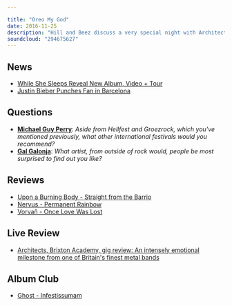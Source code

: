 ```yaml
---

title: "Oreo My God"
date: 2016-11-25
description: "Hill and Beez discuss a very special night with Architects at Brixton Academy, there's chat on the new albums from Upon A Burning Body, Nervus and Vorvan, chat on the new tune from While She Sleeps, international festivals and our Album Club is on Ghost's Infestissumam."
soundcloud: "294675627"
---
```


## News

* [While She Sleeps Reveal New Album, Video + Tour](http://www.rocksound.tv/news/read/while-she-sleeps-reveal-new-album-video-tour)
* [Justin Bieber Punches Fan in Barcelona](https://www.youtube.com/watch?v=GS_ywxv3uzI)

## Questions

* **[Michael Guy Perry](https://www.facebook.com/thatsnotmetalpodcast/photos/a.1814755825417620.1073741828.1814737015419501/1999383996954801/?type=3&comment_id=1999426330283901&comment_tracking=%7B%22tn%22%3A%22R9%22%7D)**: _Aside from Hellfest and Groezrock, which you've mentioned previously, what other international festivals would you recommend?_
* **[Gal Galonja](https://www.facebook.com/thatsnotmetalpodcast/photos/a.1814755825417620.1073741828.1814737015419501/1999383996954801/?type=3&comment_id=1999388080287726&comment_tracking=%7B%22tn%22%3A%22R9%22%7D)**: _What artist, from outside of rock would, people be most surprised to find out you like?_

## Reviews

* [Upon a Burning Body - Straight from the Barrio](https://itunes.apple.com/gb/album/straight-from-the-barrio/id1152480555)
* [Nervus - Permanent Rainbow](https://itunes.apple.com/gb/album/permanent-rainbow/id1174287952)
* [Vorvaň - Once Love Was Lost](https://itunes.apple.com/gb/album/once-love-was-lost/id1161873953)

## Live Review

* [Architects, Brixton Academy, gig review: An intensely emotional milestone from one of Britain's finest metal bands](http://www.independent.co.uk/arts-entertainment/music/reviews/architects-brixton-academy-review-metal-tom-searle-sam-carter-a7428446.html)

## Album Club

* [Ghost - Infestissumam](https://itunes.apple.com/gb/album/infestissumam/id626164305)
